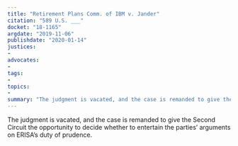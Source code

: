 ```yaml
---
title: "Retirement Plans Comm. of IBM v. Jander"
citation: "589 U.S. ___"
docket: "18-1165"
argdate: "2019-11-06"
publishdate: "2020-01-14"
justices:
- 
advocates:
- 
tags:
- 
topics:
- 
summary: "The judgment is vacated, and the case is remanded to give the Second Circuit the opportunity to decide whether to entertain the parties’ arguments on ERISA’s duty of prudence."
---
```

The judgment is vacated, and the case is remanded to give the Second Circuit the opportunity to decide whether to entertain the parties’ arguments on ERISA’s duty of prudence.
